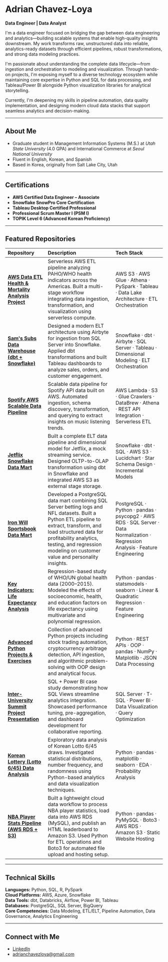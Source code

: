 # Adrian Chavez-Loya  
**Data Engineer | Data Analyst**

I'm a data engineer focused on bridging the gap between data engineering and analytics—building scalable systems that enable high-quality insights downstream. My work transforms raw, unstructured data into reliable, analytics-ready datasets through efficient pipelines, robust transformations, and strong data modeling practices.

I'm passionate about understanding the complete data lifecycle—from ingestion and orchestration to modeling and visualization. Through hands-on projects, I'm exposing myself to a diverse technology ecosystem while maintaining core expertise in Python and SQL for data processing, and Tableau/Power BI alongside Python visualization libraries for analytical storytelling.

Currently, I'm deepening my skills in pipeline automation, data quality implementation, and designing modern cloud data stacks that support seamless analytics and decision-making.

---

## About Me

- Graduate student in Management Information Systems (M.S.) at *Utah State University* (4.0 GPA) and International Commerce at *Seoul National University*
- Fluent in English, Korean, and Spanish  
- Based in Korea, originally from Salt Lake City, Utah

---

## Certifications

- **AWS Certified Data Engineer – Associate**  
- **Snowflake SnowPro Core Certification**  
- **Tableau Desktop Certified Professional**  
- **Professional Scrum Master I (PSM I)**  
- **TOPIK Level 6 (Advanced Korean Proficiency)**  

---

## Featured Repositories

| Repository | Description | Tech Stack |
|:--|:--|:--|
| [**AWS Data ETL Health & Mortality Analysis Project**](https://github.com/adrianc7/aws-data-etl-health-mortality-analysis-project) | Serverless AWS ETL pipeline analyzing PAHO/WHO health indicators across the Americas. Built a multi-stage workflow integrating data ingestion, transformation, and visualization using serverless compute. | AWS S3 · AWS Glue · Athena · PySpark · Tableau · Data Lake Architecture · ETL Orchestration |
| [**Sam's Subs Data Warehouse (dbt + Snowflake)**](https://github.com/adrianc7/sams-subs-datawarehouse) | Designed a modern ELT architecture using Airbyte for ingestion from SQL Server into Snowflake. Applied dbt transformations and built Tableau dashboards to analyze sales, orders, and customer engagement. | Snowflake · dbt · Airbyte · SQL Server · Tableau · Dimensional Modeling · ELT Orchestration |
| [**Spotify AWS Scalable Data Pipeline**](https://github.com/adrianc7/spotify-aws-scalable-data-pipeline) | Scalable data pipeline for Spotify API data built on AWS. Automated ingestion, schema discovery, transformation, and querying to extract insights on music listening trends. | AWS Lambda · S3 · Glue Crawlers · DataBrew · Athena · REST API Integration · Serverless ETL |
| [**Jetflix Snowflake Data Mart**](https://github.com/adrianc7/jetflix-snowflake-data-mart) | Built a complete ELT data pipeline and dimensional model for Jetflix, a mock streaming service. Designed OLTP-to-OLAP transformation using dbt in Snowflake and integrated AWS S3 as external stage storage. | Snowflake · dbt · SQL · AWS S3 · Lucidchart · Star Schema Design · Incremental Models |
| [**Iron Will Sportsbook Data Mart**](https://github.com/adrianc7/ironwill-sportsbook-datamart) | Developed a PostgreSQL data mart combining SQL Server betting logs and NFL datasets. Built a Python ETL pipeline to extract, transform, and load structured data for profitability analytics, testing, and regression modeling on customer value and personality insights. | PostgreSQL · Python · pandas · psycopg2 · AWS RDS · SQL Server · Data Normalization · Regression Analysis · Feature Engineering |
| [**Key Indicators: Life Expectancy Analysis**](https://github.com/adrianc7/key-indicators-life-expectancy) | Regression-based study of WHO/UN global health data (2000–2015). Modeled the effects of socioeconomic, health, and education factors on life expectancy using multivariate and polynomial regression. | Python · pandas · statsmodels · seaborn · Linear & Quadratic Regression · Feature Engineering |
| [**Advanced Python Projects & Exercises**](https://github.com/adrianc7/advanced-python-projects-and-exercises) | Collection of advanced Python projects including stock trading automation, cryptocurrency arbitrage detection, API ingestion, and algorithmic problem-solving with OOP design and analytical focus. | Python · REST APIs · OOP · pandas · NumPy · Matplotlib · JSON Data Processing |
| [**Inter-University Summit Project Presentation**](https://github.com/adrianc7/inter-university-summit-project-presentation) | SQL + Power BI case study demonstrating how SQL Views streamline analytics integration. Showcased performance tuning, pre-aggregation, and dashboard development for collaborative reporting. | SQL Server · T-SQL · Power BI · Data Visualization · Query Optimization |
| [**Korean Lottery (Lotto 6/45) Data Analysis**](https://github.com/adrianc7/korean-lottery-analysis) | Exploratory data analysis of Korean Lotto 6/45 draws. Investigated statistical distributions, number frequency, and randomness using Python-based analytics and data visualization techniques. | Python · pandas · matplotlib · seaborn · EDA · Probability Analysis |
| [**NBA Player Stats Pipeline (AWS RDS + S3)**](https://github.com/adrianc7/nba-player-stats-pipeline) | Built a lightweight cloud data workflow to process NBA player statistics, load data into AWS RDS (MySQL), and publish an HTML leaderboard to Amazon S3. Used Python for ETL operations and Boto3 for automated file upload and hosting setup. | Python · pandas · PyMySQL · Boto3 · AWS RDS · Amazon S3 · Static Website Hosting |



---

## Technical Skills

**Languages:** Python, SQL, R, PySpark  
**Cloud Platforms:** AWS, Azure, Snowflake  
**Data Tools:** dbt, Databricks, Airflow, Power BI, Tableau  
**Databases:** PostgreSQL, SQL Server, BigQuery  
**Core Competencies:** Data Modeling, ETL/ELT, Pipeline Automation, Data Governance, Analytics Engineering  

---

## Connect with Me

- [LinkedIn](https://www.linkedin.com/in/adrian-chavez-loya)  
- [adrianchavezloya@gmail.com](mailto:adrianchavezloya@gmail.com)  
